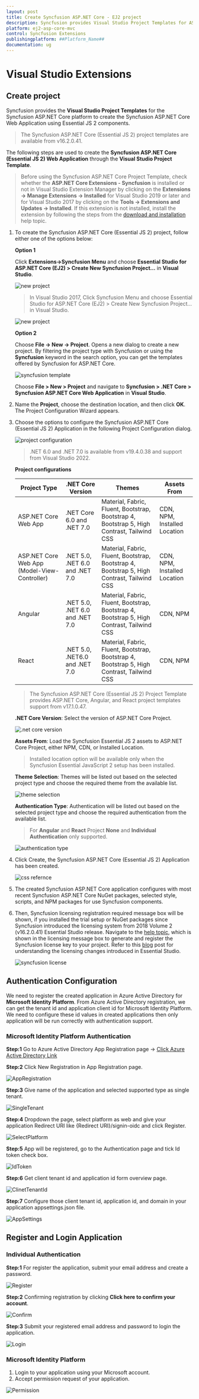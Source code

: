 ```yaml
---
layout: post
title: Create Syncfusion ASP.NET Core - EJ2 project
description: Syncfusion provides Visual Studio Project Templates for ASP.NET Core platform to create the Syncfusion ASP.NET Core Application using Essential JS 2 components
platform: ej2-asp-core-mvc
control: Syncfusion Extensions
publishingplatform: ##Platform_Name##
documentation: ug
---
```


# Visual Studio Extensions

## Create project

Syncfusion provides the **Visual Studio Project Templates** for the Syncfusion ASP.NET Core platform to create the Syncfusion ASP.NET Core Web Application using Essential JS 2 components.

> The Syncfusion ASP.NET Core (Essential JS 2) project templates are available from v16.2.0.41.

The following steps are used to create the **Syncfusion ASP.NET Core (Essential JS 2) Web Application** through the **Visual Studio Project Template**.

> Before using the Syncfusion ASP.NET Core Project Template, check whether the **ASP.NET Core Extensions - Syncfusion** is installed or not in Visual Studio Extension Manager by clicking on the **Extensions -> Manage Extensions -> Installed** for Visual Studio 2019 or later and for Visual Studio 2017 by clicking on the **Tools -> Extensions and Updates -> Installed**. If this extension is not installed, install the extension by following the steps from the [download and installation](download-and-installation) help topic.

1. To create the Syncfusion ASP.NET Core (Essential JS 2) project, follow either one of the options below:

    **Option 1**

    Click **Extensions->Syncfusion Menu** and choose **Essential Studio for ASP.NET Core (EJ2) > Create New Syncfusion Project…** in **Visual Studio**.

    ![new project](images/new-project.png)

    > In Visual Studio 2017, Click Syncfusion Menu and choose Essential Studio for ASP.NET Core (EJ2) > Create New Syncfusion Project… in Visual Studio.

    ![new project](images/SyncfusionMenu.png)

    **Option 2**

    Choose **File -> New -> Project**. Opens a new dialog to create a new project. By filtering the project type with Syncfusion or using the **Syncfusion** keyword in the search option, you can get the templates offered by Syncfusion for ASP.NET Core.

    ![syncfusion template](images/syncfusion-template.png)

    Choose **File > New > Project** and navigate to **Syncfusion > .NET Core > Syncfusion ASP.NET Core Web Application** in **Visual Studio**.

2. Name the **Project**, choose the destination location, and then click **OK**. The Project Configuration Wizard appears.

3. Choose the options to configure the Syncfusion ASP.NET Core (Essential JS 2) Application in the following Project Configuration dialog.

    ![project configuration](images/project-configuration.png)

    > .NET 6.0 and .NET 7.0 is available from v19.4.0.38 and support from Visual Studio 2022.

    **Project configurations**

    | <b>Project Type</b> | <b>.NET Core Version</b> | <b>Themes</b> | <b>Assets From</b> |
    |---------------------|--------------------------|---------------|--------------------|
    | ASP.NET Core Web App | .NET Core 6.0 and .NET 7.0 | Material, Fabric, Fluent, Bootstrap, Bootstrap 4, Bootstrap 5, High Contrast, Tailwind CSS | CDN, NPM, Installed Location |
    | ASP.NET Core Web App (Model-View-Controller) | .NET 5.0, .NET 6.0 and .NET 7.0 | Material, Fabric, Fluent, Bootstrap, Bootstrap 4, Bootstrap 5, High Contrast, Tailwind CSS | CDN, NPM, Installed Location |
    | Angular | .NET 5.0, .NET 6.0 and .NET 7.0 | Material, Fabric, Fluent, Bootstrap, Bootstrap 4, Bootstrap 5, High Contrast, Tailwind CSS | CDN, NPM |
    | React | .NET 5.0, .NET6.0 and .NET 7.0 | Material, Fabric, Fluent, Bootstrap, Bootstrap 4, Bootstrap 5, High Contrast, Tailwind CSS | CDN, NPM |

    > The Syncfusion ASP.NET Core (Essential JS 2) Project Template provides ASP.NET Core, Angular, and React project templates support from v17.1.0.47.

    **.NET Core Version**: Select the version of ASP.NET Core Project.

    ![.net core version](images/net-core-version.png)

    **Assets From**: Load the Syncfusion Essential JS 2 assets to ASP.NET Core Project, either NPM, CDN, or Installed Location.

    > Installed location option will be available only when the Syncfusion Essential JavaScript 2 setup has been installed.

    **Theme Selection**: Themes will be listed out based on the selected project type and choose the required theme from the available list.

    ![theme selection](images/themes.png)

    **Authentication Type**: Authentication will be listed out based on the selected project type and choose the required authentication from the available list.

    > For **Angular** and **React** Project **None** and **Individual Authentication** only supported.

    ![authentication type](images/authentication.png)

4. Click Create, the Syncfusion ASP.NET Core (Essential JS 2) Application has been created.

    ![css refernce](images/readme-file.PNG)

5. The created Syncfusion ASP.NET Core application configures with most recent Syncfusion ASP.NET Core NuGet packages, selected style, scripts, and NPM packages for use Syncfusion components.

6. Then, Syncfusion licensing registration required message box will be shown, if you installed the trial setup or NuGet packages since Syncfusion introduced the licensing system from 2018 Volume 2 (v16.2.0.41) Essential Studio release. Navigate to the [help topic](https://help.syncfusion.com/common/essential-studio/licensing/license-key#how-to-generate-syncfusion-license-key), which is shown in the licensing message box to generate and register the Syncfusion license key to your project. Refer to this [blog](https://blog.syncfusion.com/post/whats-new-in-2018-volume-2-licensing-changes-in-the-1620x-version-of-essential-studio.aspx) post for understanding the licensing changes introduced in Essential Studio.

    ![syncfusion license](images/syncfusion-license.png)

## Authentication Configuration

We need to register the created application in Azure Active Directory for **Microsoft Identity Platform**. From Azure Active Directory registration, we can get the tenant id and application client id for Microsoft Identity Platform. We need to configure these id values in created applications then only application will be run correctly with authentication support.

### Microsoft Identity Platform Authentication

**Step:1** Go to Azure Active Directory App Registration page ->
           [Click Azure Active Directory Link](https://portal.azure.com/#blade/Microsoft_AAD_IAM/ActiveDirectoryMenuBlade/RegisteredApps)

**Step:2** Click New Registration in App Registration page.

![AppRegistration](images/AppRegistration.PNG)
             
**Step:3** Give name of the application and selected supported type as single tenant.

![SingleTenant](images/SingleTenant.png)

**Step:4** Dropdown the page, select platform as web and give your application Redirect URI like {Redirect URI}/signin-oidc and click Register.

![SelectPlatform](images/SelectPlatform.png)

**Step:5** App will be registered, go to the Authentication page and tick Id token check box.

![IdToken](images/IdToken.png)

**Step:6** Get client tenant id and application id form overview page.

![ClinetTenantId](images/ClientTenantId.png)


**Step:7** Configure those client tenant id, application id, and domain in your application appsettings.json file.

![AppSettings](images/appsettings.png)

## Register and Login Application

### Individual Authentication

**Step:1** For register the application, submit your email address and create a password.

![Register](images/Register.png)

**Step:2** Confirming registration by clicking **Click here to confirm your account**.

![Confirm](images/Confirm.png)

**Step:3** Submit your registered email address and password to login the application.

![Login](images/Login.png)

### Microsoft Identity Platform

1. Login to your application using your Microsoft account.
2. Accept permission request of your application.

![Permission](images/Permission.png)
